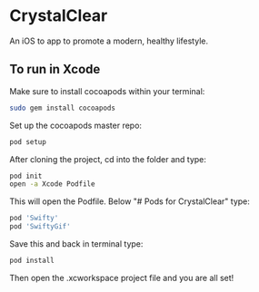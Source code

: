 # CrystalClear

An iOS to app to promote a modern, healthy lifestyle. 

## To run in Xcode

Make sure to install cocoapods within your terminal:
```bash 
sudo gem install cocoapods
```

Set up the cocoapods master repo:
```bash
pod setup
```

After cloning the project, cd into the folder and type:
```bash
pod init
open -a Xcode Podfile
```

This will open the Podfile. Below "# Pods for CrystalClear" type:
```ruby
pod 'Swifty'
pod 'SwiftyGif'
```

Save this and back in terminal type:
```bash
pod install
```

Then open the .xcworkspace project file and you are all set!






